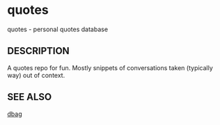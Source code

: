 quotes
======
quotes - personal quotes database

## DESCRIPTION
A quotes repo for fun. Mostly snippets of conversations taken (typically
way) out of context.

## SEE ALSO
[dbag](https://github.com/iotek/dbag)
